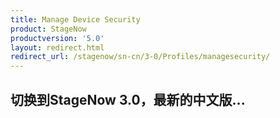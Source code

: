 ```yaml
---
title: Manage Device Security
product: StageNow
productversion: '5.0'
layout: redirect.html
redirect_url: /stagenow/sn-cn/3-0/Profiles/managesecurity/
---
```


## 切换到StageNow 3.0，最新的中文版...
